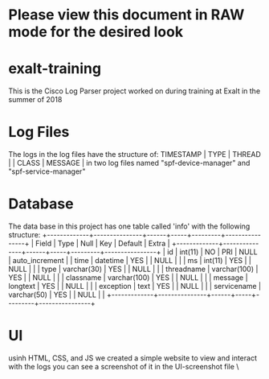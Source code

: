 # Please view this document in RAW mode for the desired look


# exalt-training

This is the Cisco Log Parser project worked on during training at Exalt in the summer of 2018


# Log Files

The logs in the log files have the structure of:
TIMESTAMP | TYPE | THREAD | | CLASS | MESSAGE |
in two log files named "spf-device-manager" and "spf-service-manager"



# Database

The data base in this project has one table called 'info' with the following structure:
+-------------+---------------+------+-----+---------+----------------+
| Field       | Type          | Null | Key | Default | Extra       |
+-------------+---------------+------+-----+---------+----------------+
| id          | int(11)       | NO   | PRI | NULL    | auto_increment |
| time        | datetime      | YES  |     | NULL    |                |
| ms          | int(11)       | YES  |     | NULL    |                |
| type        | varchar(30)   | YES  |     | NULL    |                |
| threadname  | varchar(100)  | YES  |     | NULL    |                |
| classname   | varchar(100)  | YES  |     | NULL    |                |
| message     | longtext      | YES  |     | NULL    |                |
| exception   | text          | YES  |     | NULL    |                |
| servicename | varchar(50)   | YES  |     | NULL    |                |
+-------------+---------------+------+-----+---------+----------------+


# UI
usinh HTML, CSS, and JS we created a simple website to view and interact with the logs
you can see a screenshot of it in the UI-screenshot file
\\


